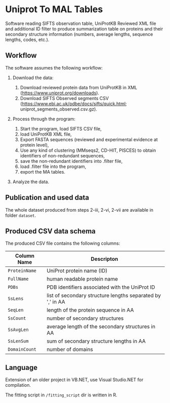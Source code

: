 # Uniprot To MAL Tables

Software reading SIFTS observation table, UniProtKB Reviewed XML file and additional ID filter to produce summarization table on proteins and their secondary structure information (numbers, average lengths, sequence lengths, codes, etc.).

## Workflow
The software assumes the following workflow:

1. Download the data:
    1. Download reviewed protein data from UniProtKB in XML (https://www.uniprot.org/downloads).
    2. Download SIFTS Observed segments CSV (https://www.ebi.ac.uk/pdbe/docs/sifts/quick.html; uniprot_segments_observed.csv.gz).

2. Process through the program:
    1. Start the program, load SIFTS CSV file,
    2. load UniProtKB XML file,
    3. Export FASTA sequences (reviewed and experimental evidence at protein level),
    4. Use any kind of clustering (MMseqs2, CD-HIT, PISCES) to obtain identifiers of non-redundant sequences,
    5. save the non-redundant identifiers into .filter file,
    6. load .filter file into the program,
    7. export the MA tables.

3. Analyze the data.

## Publication and used data
The whole dataset produced from steps 2-iii, 2-vi, 2-vii are available in folder `dataset`.

## Produced CSV data schema
The produced CSV file contains the following columns:

|Column Name|Descripton|
|--|--|
|`ProteinName`|UniProt protein name (ID)|
|`FullName`| human readable protein name |
|`PDBs`|PDB identifiers associated with the UniProt ID |
|`SsLens`| list of secondary structure lengths separated by ',' in AA |
|`SeqLen`| length of the protein sequence in AA |
|`SsCount`| number of secondary structures |
|`SsAvgLen`| average length of the secondary structures in AA |
|`SsLenSum`| sum of secondary structure lengths in AA |
|`DomainCount`| number of domains |

## Language
Extension of an older project in VB.NET, use Visual Studio.NET for compilation.

The fitting script in `/fitting_script` dir is written in R.
